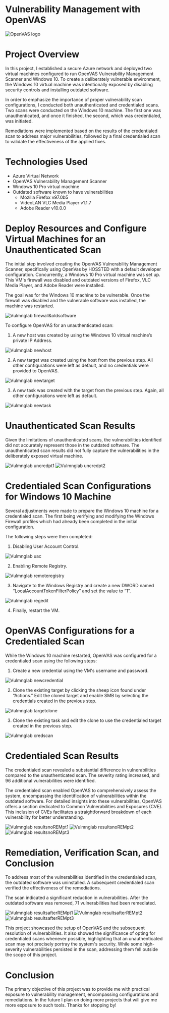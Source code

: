 # Vulnerability Management with OpenVAS
![OpenVAS logo](https://i.imgur.com/Roo9TD4.png)

# Project Overview

In this project, I established a secure Azure network and deployed two virtual machines configured to run OpenVAS Vulnerability Management Scanner and Windows 10. To create a deliberately vulnerable environment, the Windows 10 virtual machine was intentionally exposed by disabling security controls and installing outdated software.

In order to emphasize the importance of proper vulnerability scan configurations, I conducted both unauthenticated and credentialed scans. Two scans were conducted on the Windows 10 machine. The first one was unauthenticated, and once it finished, the second, which was credentialed, was initiated. 

Remediations were implemented based on the results of the credentialed scan to address major vulnerabilities, followed by a final credentialed scan to validate the effectiveness of the applied fixes.

# Technologies Used

- Azure Virtual Network
- OpenVAS Vulnerability Management Scanner
- Windows 10 Pro virtual machine
- Outdated software known to have vulnerabilities
  - Mozilla Firefox v97.0b5
  - VideoLAN VLC Media Player v1.1.7
  - Adobe Reader v10.0.0

#  Deploy Resources and Configure Virtual Machines for an Unauthenticated Scan

The initial step involved creating the OpenVAS Vulnerability Management Scanner, specifically using OpenVas by HOSSTED with a default developer configuration. Concurrently, a Windows 10 Pro virtual machine was set up. This VM's firewall was disabled and outdated versions of Firefox, VLC Media Player, and Adobe Reader were installed. 

The goal was for the Windows 10 machine to be vulnerable. Once the firewall was disabled and the vulnerable software was installed, the machine was restarted.

![Vulmnglab firewall&oldsoftware](https://i.imgur.com/voEAqCj.png)

To configure OpenVAS for an unauthenticated scan:
1. A new host was created by using the Windows 10 virtual machine’s private IP Address.

![Vulmnglab newhost](https://i.imgur.com/LLqzpBJ.png)

2. A new target was created using the host from the previous step. All other configurations were left as default, and no credentials were provided to OpenVAS.

![Vulmnglab newtarget](https://i.imgur.com/2VVHt59.png)

3. A new task was created with the target from the previous step. Again, all other configurations were left as default.

![Vulmnglab newtask](https://i.imgur.com/vyu6F1O.png)

# Unauthenticated Scan Results

Given the limitations of unauthenticated scans, the vulnerabilities identified did not accurately represent those in the outdated software. The unauthenticated scan results did not fully capture the vulnerabilities in the deliberately exposed virtual machine.

![Vulmnglab uncredpt1](https://i.imgur.com/NiXAY5d.png)
![Vulmnglab uncredpt2](https://i.imgur.com/MuKidYm.png)

# Credentialed Scan Configurations for Windows 10 Machine

Several adjustments were made to prepare the Windows 10 machine for a credentialed scan. The first being verifying and modifying the Windows Firewall profiles which had already been completed in the initial configuration.

The following steps were then completed:
1. Disabling User Account Control.

![Vulmnglab uac](https://i.imgur.com/5mF6rUX.png)

2. Enabling Remote Registry.

![Vulmnglab remoteregistry](https://i.imgur.com/ViWm8Cd.png)

3. Navigate to the Windows Registry and create a new DWORD named “LocalAccountTokenFilterPolicy” and set the value to “1”.

![Vulmnglab regedit](https://i.imgur.com/WdAuWs4.png)

4. Finally, restart the VM.

# OpenVAS Configurations for a Credentialed Scan

While the Windows 10 machine restarted, OpenVAS was configured for a credentialed scan using the following steps:
1. Create a new credential using the VM's username and password.

![Vulmnglab newcredential](https://i.imgur.com/8Tf9oGT.png)

2. Clone the existing target by clicking the sheep icon found under “Actions.” Edit the cloned target and enable SMB by selecting the credentials created in the previous step.

![Vulmnglab targetclone](https://i.imgur.com/fLdaj92.png)

3. Clone the existing task and edit the clone to use the credentialed target created in the previous step.

![Vulmnglab credscan](https://i.imgur.com/gBNN8Q7.png)

# Credentialed Scan Results

The credentialed scan revealed a substantial difference in vulnerabilities compared to the unauthenticated scan. The severity rating increased, and 96 additional vulnerabilities were identified.

The credentialed scan enabled OpenVAS to comprehensively assess the system, encompassing the identification of vulnerabilities within the outdated software. For detailed insights into these vulnerabilities, OpenVAS offers a section dedicated to Common Vulnerabilities and Exposures (CVE). This inclusion of CVEs facilitates a straightforward breakdown of each vulnerability for better understanding.

![Vulmnglab resultsnoREMpt1](https://i.imgur.com/AES3T0H.png)
![Vulmnglab resultsnoREMpt2](https://i.imgur.com/MaosH0W.png)
![Vulmnglab resultsnoREMpt3](https://i.imgur.com/fnBZzIa.png)

# Remediation, Verification Scan, and Conclusion

To address most of the vulnerabilities identified in the credentialed scan, the outdated software was uninstalled. A subsequent credentialed scan verified the effectiveness of the remediations.

The scan indicated a significant reduction in vulnerabilities. After the outdated software was removed, 71 vulnerabilities had been remediated.

![Vulmnglab resultsafterREMpt1](https://i.imgur.com/vZDkLcQ.png)
![Vulmnglab resultsafterREMpt2](https://i.imgur.com/vi6hy2F.png)
![Vulmnglab resultsafterREMpt3](https://i.imgur.com/QNAWlnC.png)


This project showcased the setup of OpenVAS and the subsequent resolution of vulnerabilities. It also showed the significance of opting for credentialed scans whenever possible, highlighting that an unauthenticated scan may not precisely portray the system's security. While some high-severity vulnerabilities persisted in the scan, addressing them fell outside the scope of this project.

# Conclusion

The primary objective of this project was to provide me with practical exposure to vulnerability management, encompassing configurations and remediations. In the future I plan on doing more projects that will give me more exposure to such tools. Thanks for stopping by!
